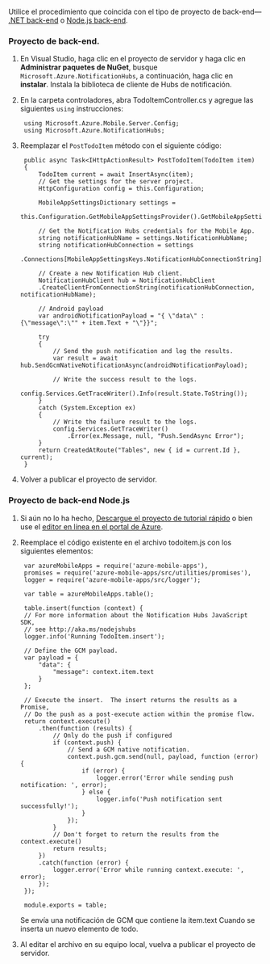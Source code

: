Utilice el procedimiento que coincida con el tipo de proyecto de back-end&mdash; [.NET back-end](#dotnet) o [Node.js back-end](#nodejs).

### <a name="dotnet"></a>Proyecto de back-end.

1. En Visual Studio, haga clic en el proyecto de servidor y haga clic en **Administrar paquetes de NuGet**, busque `Microsoft.Azure.NotificationHubs`, a continuación, haga clic en **instalar**. Instala la biblioteca de cliente de Hubs de notificación.

2. En la carpeta controladores, abra TodoItemController.cs y agregue las siguientes `using` instrucciones:

        using Microsoft.Azure.Mobile.Server.Config;
        using Microsoft.Azure.NotificationHubs;

3. Reemplazar el `PostTodoItem` método con el siguiente código:  

      
        public async Task<IHttpActionResult> PostTodoItem(TodoItem item)
        {
            TodoItem current = await InsertAsync(item);
            // Get the settings for the server project.
            HttpConfiguration config = this.Configuration;

            MobileAppSettingsDictionary settings = 
                this.Configuration.GetMobileAppSettingsProvider().GetMobileAppSettings();

            // Get the Notification Hubs credentials for the Mobile App.
            string notificationHubName = settings.NotificationHubName;
            string notificationHubConnection = settings
                .Connections[MobileAppSettingsKeys.NotificationHubConnectionString].ConnectionString;

            // Create a new Notification Hub client.
            NotificationHubClient hub = NotificationHubClient
            .CreateClientFromConnectionString(notificationHubConnection, notificationHubName);

            // Android payload
            var androidNotificationPayload = "{ \"data\" : {\"message\":\"" + item.Text + "\"}}";

            try
            {
                // Send the push notification and log the results.
                var result = await hub.SendGcmNativeNotificationAsync(androidNotificationPayload);

                // Write the success result to the logs.
                config.Services.GetTraceWriter().Info(result.State.ToString());
            }
            catch (System.Exception ex)
            {
                // Write the failure result to the logs.
                config.Services.GetTraceWriter()
                    .Error(ex.Message, null, "Push.SendAsync Error");
            }
            return CreatedAtRoute("Tables", new { id = current.Id }, current);
        }

4. Volver a publicar el proyecto de servidor.

### <a name="nodejs"></a>Proyecto de back-end Node.js

1. Si aún no lo ha hecho, [Descargue el proyecto de tutorial rápido](app-service-mobile-node-backend-how-to-use-server-sdk.md#download-quickstart) o bien use el [editor en línea en el portal de Azure](app-service-mobile-node-backend-how-to-use-server-sdk.md#online-editor).
 
1. Reemplace el código existente en el archivo todoitem.js con los siguientes elementos:

        var azureMobileApps = require('azure-mobile-apps'),
        promises = require('azure-mobile-apps/src/utilities/promises'),
        logger = require('azure-mobile-apps/src/logger');
        
        var table = azureMobileApps.table();
        
        table.insert(function (context) {
        // For more information about the Notification Hubs JavaScript SDK, 
        // see http://aka.ms/nodejshubs
        logger.info('Running TodoItem.insert');
        
        // Define the GCM payload.
        var payload = {
            "data": {
                "message": context.item.text
            }
        };   
        
        // Execute the insert.  The insert returns the results as a Promise,
        // Do the push as a post-execute action within the promise flow.
        return context.execute()
            .then(function (results) {
                // Only do the push if configured
                if (context.push) {
                    // Send a GCM native notification.
                    context.push.gcm.send(null, payload, function (error) {
                        if (error) {
                            logger.error('Error while sending push notification: ', error);
                        } else {
                            logger.info('Push notification sent successfully!');
                        }
                    });
                }
                // Don't forget to return the results from the context.execute()
                return results;
            })
            .catch(function (error) {
                logger.error('Error while running context.execute: ', error);
            });
        });
        
        module.exports = table;  

    Se envía una notificación de GCM que contiene la item.text Cuando se inserta un nuevo elemento de todo. 

2. Al editar el archivo en su equipo local, vuelva a publicar el proyecto de servidor. 
